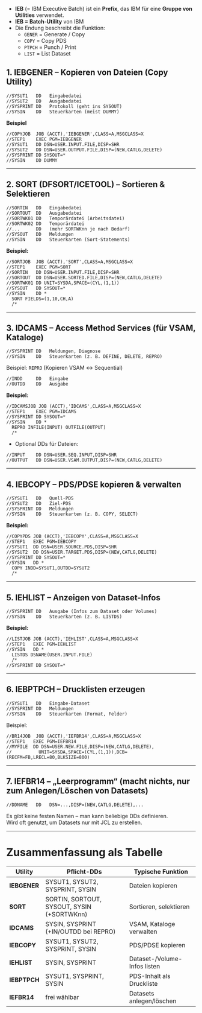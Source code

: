 - **IEB**  (= IBM Executive Batch) ist ein **Prefix**, das IBM für eine **Gruppe von Utilities** verwendet.
- **IEB = Batch-Utility** von IBM
- Die Endung beschreibt die Funktion:
    - `GENER` = Generate / Copy
    - `COPY` = Copy PDS
    - `PTPCH` = Punch / Print
    - `LIST` = List Dataset

## 1. **IEBGENER** – Kopieren von Dateien (Copy Utility)

```jcl
//SYSUT1   DD   Eingabedatei
//SYSUT2   DD   Ausgabedatei
//SYSPRINT DD   Protokoll (geht ins SYSOUT)
//SYSIN    DD   Steuerkarten (meist DUMMY)
```

**Beispiel**
```
//COPYJOB  JOB (ACCT),'IEBGENER',CLASS=A,MSGCLASS=X
//STEP1    EXEC PGM=IEBGENER
//SYSUT1   DD DSN=USER.INPUT.FILE,DISP=SHR
//SYSUT2   DD DSN=USER.OUTPUT.FILE,DISP=(NEW,CATLG,DELETE)
//SYSPRINT DD SYSOUT=*
//SYSIN    DD DUMMY
```

---

## 2. **SORT (DFSORT/ICETOOL)** – Sortieren & Selektieren

```jcl
//SORTIN   DD   Eingabedatei
//SORTOUT  DD   Ausgabedatei
//SORTWK01 DD   Temporärdatei (Arbeitsdatei)
//SORTWK02 DD   Temporärdatei
//...      DD   (mehr SORTWKnn je nach Bedarf)
//SYSOUT   DD   Meldungen
//SYSIN    DD   Steuerkarten (Sort-Statements)
```

**Beispiel:**
```
//SORTJOB  JOB (ACCT),'SORT',CLASS=A,MSGCLASS=X
//STEP1    EXEC PGM=SORT
//SORTIN   DD DSN=USER.INPUT.FILE,DISP=SHR
//SORTOUT  DD DSN=USER.SORTED.FILE,DISP=(NEW,CATLG,DELETE)
//SORTWK01 DD UNIT=SYSDA,SPACE=(CYL,(1,1))
//SYSOUT   DD SYSOUT=*
//SYSIN    DD *
  SORT FIELDS=(1,10,CH,A)
  /*
```

---

## 3. **IDCAMS** – Access Method Services (für VSAM, Kataloge)

```jcl
//SYSPRINT DD   Meldungen, Diagnose
//SYSIN    DD   Steuerkarten (z. B. DEFINE, DELETE, REPRO)
```

Beispiel: `REPRO` (Kopieren VSAM ↔ Sequential)

```jcl
//INDD     DD   Eingabe
//OUTDD    DD   Ausgabe
```

**Beispiel:**
```
//IDCAMSJOB JOB (ACCT),'IDCAMS',CLASS=A,MSGCLASS=X
//STEP1    EXEC PGM=IDCAMS
//SYSPRINT DD SYSOUT=*
//SYSIN    DD *
  REPRO INFILE(INPUT) OUTFILE(OUTPUT)
  /*
```
- Optional DDs für Dateien:
```
//INPUT    DD DSN=USER.SEQ.INPUT,DISP=SHR 
//OUTPUT   DD DSN=USER.VSAM.OUTPUT,DISP=(NEW,CATLG,DELETE)
```

---

## 4. **IEBCOPY** – PDS/PDSE kopieren & verwalten

```jcl
//SYSUT1   DD   Quell-PDS
//SYSUT2   DD   Ziel-PDS
//SYSPRINT DD   Meldungen
//SYSIN    DD   Steuerkarten (z. B. COPY, SELECT)
```

**Beispiel:**
```
//COPYPDS JOB (ACCT),'IEBCOPY',CLASS=A,MSGCLASS=X
//STEP1   EXEC PGM=IEBCOPY
//SYSUT1  DD DSN=USER.SOURCE.PDS,DISP=SHR
//SYSUT2  DD DSN=USER.TARGET.PDS,DISP=(NEW,CATLG,DELETE)
//SYSPRINT DD SYSOUT=*
//SYSIN   DD *
  COPY INDD=SYSUT1,OUTDD=SYSUT2
  /*
```

---

## 5. **IEHLIST** – Anzeigen von Dataset-Infos

```jcl
//SYSPRINT DD   Ausgabe (Infos zum Dataset oder Volumes)
//SYSIN    DD   Steuerkarten (z. B. LISTDS)
```

**Beispiel:**
```
//LISTJOB JOB (ACCT),'IEHLIST',CLASS=A,MSGCLASS=X
//STEP1   EXEC PGM=IEHLIST
//SYSIN   DD *
  LISTDS DSNAME(USER.INPUT.FILE)
  /*
//SYSPRINT DD SYSOUT=*
```

---

## 6. **IEBPTPCH** – Drucklisten erzeugen

```jcl
//SYSUT1   DD   Eingabe-Dataset
//SYSPRINT DD   Meldungen
//SYSIN    DD   Steuerkarten (Format, Felder)
```


Beispiel:
```
//BR14JOB  JOB (ACCT),'IEFBR14',CLASS=A,MSGCLASS=X
//STEP1   EXEC PGM=IEFBR14
//MYFILE  DD DSN=USER.NEW.FILE,DISP=(NEW,CATLG,DELETE),
//          UNIT=SYSDA,SPACE=(CYL,(1,1)),DCB=(RECFM=FB,LRECL=80,BLKSIZE=800)
```

---

## 7. **IEFBR14** – „Leerprogramm“ (macht nichts, nur zum Anlegen/Löschen von Datasets)

```jcl
//DDNAME   DD   DSN=...,DISP=(NEW,CATLG,DELETE),...
```

Es gibt keine festen Namen – man kann beliebige DDs definieren.  
Wird oft genutzt, um Datasets nur mit JCL zu erstellen.

---

# Zusammenfassung als Tabelle

|Utility|Pflicht-DDs|Typische Funktion|
|---|---|---|
|**IEBGENER**|SYSUT1, SYSUT2, SYSPRINT, SYSIN|Dateien kopieren|
|**SORT**|SORTIN, SORTOUT, SYSOUT, SYSIN (+SORTWKnn)|Sortieren, selektieren|
|**IDCAMS**|SYSIN, SYSPRINT (+IN/OUTDD bei REPRO)|VSAM, Kataloge verwalten|
|**IEBCOPY**|SYSUT1, SYSUT2, SYSPRINT, SYSIN|PDS/PDSE kopieren|
|**IEHLIST**|SYSIN, SYSPRINT|Dataset-/Volume-Infos listen|
|**IEBPTPCH**|SYSUT1, SYSPRINT, SYSIN|PDS-Inhalt als Druckliste|
|**IEFBR14**|frei wählbar|Datasets anlegen/löschen|